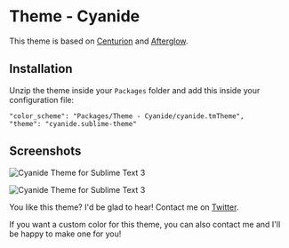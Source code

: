 Theme - Cyanide
===================

This theme is based on [Centurion](https://github.com/allanhortle/Centurion) and [Afterglow](http://yabatadesign.github.io/afterglow-theme/).

## Installation

Unzip the theme inside your `Packages` folder and add this inside your configuration file:

    "color_scheme": "Packages/Theme - Cyanide/cyanide.tmTheme",
    "theme": "cyanide.sublime-theme"

## Screenshots

 ![Cyanide Theme for Sublime Text 3](http://i.imgur.com/j0r26Is.png)
  
 ![Cyanide Theme for Sublime Text 3](http://i.imgur.com/EvIL3Ju.png)

You like this theme? I'd be glad to hear! Contact me on [Twitter](https://twitter.com/louisetiennefoy).

If you want a custom color for this theme, you can also contact me and I'll be happy to make one for you!
